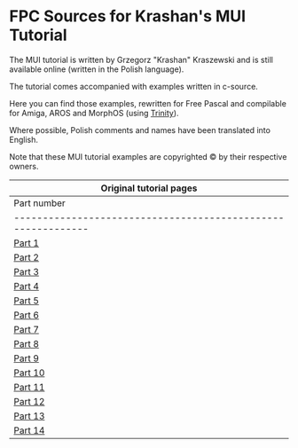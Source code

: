 
FPC Sources for Krashan's MUI Tutorial
======================================

The MUI tutorial is written by Grzegorz "Krashan" Kraszewski and is still 
available online (written in the Polish language).

The tutorial comes accompanied with examples written in c-source.

Here you can find those examples, rewritten for Free Pascal and compilable
for Amiga, AROS and MorphOS (using [Trinity](https://github.com/magorium/fpc-triforce/tree/master/Base/Trinity)).

Where possible, Polish comments and names have been translated into English.

Note that these MUI tutorial examples are copyrighted :copyright: by their respective 
owners.

| Original tutorial pages                                                     |
| --------------------------------------------------------------------------- |
| Part number                                                  | Topic        |
| ------------------------------------------------------------ | ------------ |
| [Part 1](http://www.ppa.pl/programy/kurs-mui-czesc-1.html)   | tba          |
| [Part 2](http://www.ppa.pl/programy/kurs-mui-czesc-2.html)   | tba          |
| [Part 3](http://www.ppa.pl/programy/kurs-mui-czesc-3.html)   | tba          |
| [Part 4](http://www.ppa.pl/programy/kurs-mui-czesc-4.html)   | tba          |
| [Part 5](http://www.ppa.pl/programy/kurs-mui-czesc-5.html)   | tba          |
| [Part 6](http://www.ppa.pl/programy/kurs-mui-czesc-6.html)   | tba          |
| [Part 7](http://www.ppa.pl/programy/kurs-mui-czesc-7.html)   | tba          |
| [Part 8](http://www.ppa.pl/programy/kurs-mui-czesc-8.html)   | tba          |
| [Part 9](http://www.ppa.pl/programy/kurs-mui-czesc-9.html)   | tba          |
| [Part 10](http://www.ppa.pl/programy/kurs-mui-czesc-10.html) | tba          |
| [Part 11](http://www.ppa.pl/programy/kurs-mui-czesc-11.html) | tba          |
| [Part 12](http://www.ppa.pl/programy/kurs-mui-czesc-12.html) | tba          |
| [Part 13](http://www.ppa.pl/programy/kurs-mui-czesc-13.html) | tba          |
| [Part 14](http://www.ppa.pl/programy/kurs-mui-czesc-14.html) | tba          |


